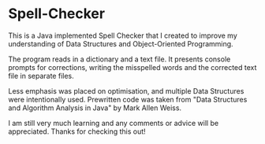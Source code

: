 Spell-Checker
=============

This is a Java implemented Spell Checker that I created to improve my understanding of Data Structures and Object-Oriented Programming.  

The program reads in a dictionary and a text file. It presents console prompts for corrections, writing the misspelled words and the corrected text file in separate files. 

Less emphasis was placed on optimisation, and multiple Data Structures were intentionally used. Prewritten code was taken from "Data Structures and Algorithm Analysis in Java" by Mark Allen Weiss. 

I am still very much learning and any comments or advice will be appreciated. Thanks for checking this out!
